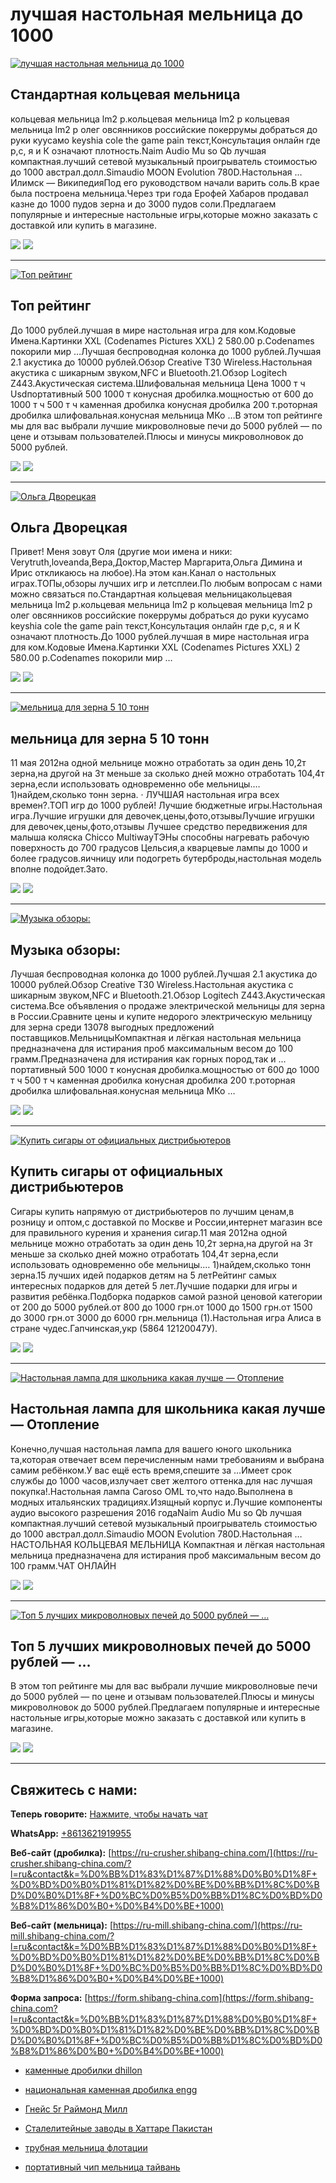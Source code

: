 # лучшая настольная мельница до 1000

<a href="https://swt.shibang-china.com/?l=ru&img&k=%D0%BB%D1%83%D1%87%D1%88%D0%B0%D1%8F+%D0%BD%D0%B0%D1%81%D1%82%D0%BE%D0%BB%D1%8C%D0%BD%D0%B0%D1%8F+%D0%BC%D0%B5%D0%BB%D1%8C%D0%BD%D0%B8%D1%86%D0%B0+%D0%B4%D0%BE+1000" target="_blank">![лучшая настольная мельница до 1000](http://static.shibang-china.com/all-800x300/366.jpg)</a>

## Стандартная кольцевая мельница
кольцевая мельница lm2 р.кольцевая мельница lm2 р кольцевая мельница lm2 р олег овсянников российские покеррумы добраться до руки куусамо keyshia cole the game pain текст,Консультация онлайн где р,с, я и К означают плотность.Naim Audio Mu so Qb лучшая компактная.лучший сетевой музыкальный проигрыватель стоимостью до 1000 австрал.долл.Simaudio MOON Evolution 780D.Настольная …Илимск — ВикипедияПод его руководством начали варить соль.В крае была построена мельница.Через три года Ерофей Хабаров продавал казне до 1000 пудов зерна и до 3000 пудов соли.Предлагаем популярные и интересные настольные игры,которые можно заказать с доставкой или купить в магазине.


<a href="https://whatsapp.shibangsoft.com/WhatsApp.php" target="_blank" title="WhatsApp">![](http://static.shibang-china.com/icon/whatsapp.png)</a> <a href="https://swt.shibang-china.com/?l=ru&icon&k=%D0%BB%D1%83%D1%87%D1%88%D0%B0%D1%8F+%D0%BD%D0%B0%D1%81%D1%82%D0%BE%D0%BB%D1%8C%D0%BD%D0%B0%D1%8F+%D0%BC%D0%B5%D0%BB%D1%8C%D0%BD%D0%B8%D1%86%D0%B0+%D0%B4%D0%BE+1000" target="_blank">![](http://static.shibang-china.com/icon/chat-ru.png)</a>

---

<a href="https://swt.shibang-china.com/?l=ru&img&k=%D0%BB%D1%83%D1%87%D1%88%D0%B0%D1%8F+%D0%BD%D0%B0%D1%81%D1%82%D0%BE%D0%BB%D1%8C%D0%BD%D0%B0%D1%8F+%D0%BC%D0%B5%D0%BB%D1%8C%D0%BD%D0%B8%D1%86%D0%B0+%D0%B4%D0%BE+1000" target="_blank">![Топ рейтинг](http://static.shibang-china.com/all-800x300/322.jpg)</a>

## Топ рейтинг
До 1000 рублей.лучшая в мире настольная игра для ком.Кодовые Имена.Картинки XXL (Codenames Pictures XXL) 2 580.00 р.Codenames покорили мир …Лучшая беспроводная колонка до 1000 рублей.Лучшая 2.1 акустика до 10000 рублей.Обзор Creative T30 Wireless.Настольная акустика с шикарным звуком,NFC и Bluetooth.21.Обзор Logitech Z443.Акустическая система.Шлифовальная мельница Цена 1000 т ч Usdпортативный 500 1000 т конусная дробилка.мощностью от 600 до 1000 т ч 500 т ч каменная дробилка конусная дробилка 200 т.роторная дробилка шлифовальная.конусная мельница МКо …В этом топ рейтинге мы для вас выбрали лучшие микроволновые печи до 5000 рублей — по цене и отзывам пользователей.Плюсы и минусы микроволновок до 5000 рублей.


<a href="https://whatsapp.shibangsoft.com/WhatsApp.php" target="_blank" title="WhatsApp">![](http://static.shibang-china.com/icon/whatsapp.png)</a> <a href="https://swt.shibang-china.com/?l=ru&icon&k=%D0%BB%D1%83%D1%87%D1%88%D0%B0%D1%8F+%D0%BD%D0%B0%D1%81%D1%82%D0%BE%D0%BB%D1%8C%D0%BD%D0%B0%D1%8F+%D0%BC%D0%B5%D0%BB%D1%8C%D0%BD%D0%B8%D1%86%D0%B0+%D0%B4%D0%BE+1000" target="_blank">![](http://static.shibang-china.com/icon/chat-ru.png)</a>

---

<a href="https://swt.shibang-china.com/?l=ru&img&k=%D0%BB%D1%83%D1%87%D1%88%D0%B0%D1%8F+%D0%BD%D0%B0%D1%81%D1%82%D0%BE%D0%BB%D1%8C%D0%BD%D0%B0%D1%8F+%D0%BC%D0%B5%D0%BB%D1%8C%D0%BD%D0%B8%D1%86%D0%B0+%D0%B4%D0%BE+1000" target="_blank">![Ольга Дворецкая](http://static.shibang-china.com/all-800x300/251.jpg)</a>

## Ольга Дворецкая
Привет! Меня зовут Оля (другие мои имена и ники: Verytruth,loveanda,Вера,Доктор,Мастер Маргарита,Ольга Димина и Ирис откликаюсь на любое).На этом кан.Канал о настольных играх.ТОПы,обзоры лучших игр и летсплеи.По любым вопросам с нами можно связаться по.Стандартная кольцевая мельницакольцевая мельница lm2 р.кольцевая мельница lm2 р кольцевая мельница lm2 р олег овсянников российские покеррумы добраться до руки куусамо keyshia cole the game pain текст,Консультация онлайн где р,с, я и К означают плотность.До 1000 рублей.лучшая в мире настольная игра для ком.Кодовые Имена.Картинки XXL (Codenames Pictures XXL) 2 580.00 р.Codenames покорили мир …


<a href="https://whatsapp.shibangsoft.com/WhatsApp.php" target="_blank" title="WhatsApp">![](http://static.shibang-china.com/icon/whatsapp.png)</a> <a href="https://swt.shibang-china.com/?l=ru&icon&k=%D0%BB%D1%83%D1%87%D1%88%D0%B0%D1%8F+%D0%BD%D0%B0%D1%81%D1%82%D0%BE%D0%BB%D1%8C%D0%BD%D0%B0%D1%8F+%D0%BC%D0%B5%D0%BB%D1%8C%D0%BD%D0%B8%D1%86%D0%B0+%D0%B4%D0%BE+1000" target="_blank">![](http://static.shibang-china.com/icon/chat-ru.png)</a>

---

<a href="https://swt.shibang-china.com/?l=ru&img&k=%D0%BB%D1%83%D1%87%D1%88%D0%B0%D1%8F+%D0%BD%D0%B0%D1%81%D1%82%D0%BE%D0%BB%D1%8C%D0%BD%D0%B0%D1%8F+%D0%BC%D0%B5%D0%BB%D1%8C%D0%BD%D0%B8%D1%86%D0%B0+%D0%B4%D0%BE+1000" target="_blank">![мельница для зерна 5 10 тонн](http://static.shibang-china.com/all-800x300/76.jpg)</a>

## мельница для зерна 5 10 тонн
11 мая 2012на одной мельнице можно отработать за один день 10,2т зерна,на другой на 3т меньше за сколько дней можно отработать 104,4т зерна,если использовать одновременно обе мельницы.… 1)найдем,сколько тонн зерна.&nbsp;&#0183;&#32;ЛУЧШАЯ настольная игра всех времен?.ТОП игр до 1000 рублей! Лучшие бюджетные игры.Настольная игра.Лучшие игрушки для девочек,цены,фото,отзывыЛучшие игрушки для девочек,цены,фото,отзывы Лучшее средство передвижения для малыша коляска Chicco MultiwayТЭНы способны нагревать рабочую поверхность до 700 градусов Цельсия,а кварцевые лампы до 1000 и более градусов.яичницу или подогреть бутерброды,настольная модель вполне подойдет.Зато.


<a href="https://whatsapp.shibangsoft.com/WhatsApp.php" target="_blank" title="WhatsApp">![](http://static.shibang-china.com/icon/whatsapp.png)</a> <a href="https://swt.shibang-china.com/?l=ru&icon&k=%D0%BB%D1%83%D1%87%D1%88%D0%B0%D1%8F+%D0%BD%D0%B0%D1%81%D1%82%D0%BE%D0%BB%D1%8C%D0%BD%D0%B0%D1%8F+%D0%BC%D0%B5%D0%BB%D1%8C%D0%BD%D0%B8%D1%86%D0%B0+%D0%B4%D0%BE+1000" target="_blank">![](http://static.shibang-china.com/icon/chat-ru.png)</a>

---

<a href="https://swt.shibang-china.com/?l=ru&img&k=%D0%BB%D1%83%D1%87%D1%88%D0%B0%D1%8F+%D0%BD%D0%B0%D1%81%D1%82%D0%BE%D0%BB%D1%8C%D0%BD%D0%B0%D1%8F+%D0%BC%D0%B5%D0%BB%D1%8C%D0%BD%D0%B8%D1%86%D0%B0+%D0%B4%D0%BE+1000" target="_blank">![Музыка обзоры:](http://static.shibang-china.com/all-800x300/541.jpg)</a>

## Музыка обзоры:
Лучшая беспроводная колонка до 1000 рублей.Лучшая 2.1 акустика до 10000 рублей.Обзор Creative T30 Wireless.Настольная акустика с шикарным звуком,NFC и Bluetooth.21.Обзор Logitech Z443.Акустическая система.Все объявления о продаже электрической мельницы для зерна в России.Сравните цены и купите недорого электрическую мельницу для зерна среди 13078 выгодных предложений поставщиков.МельницыКомпактная и лёгкая настольная мельница предназначена для истирания проб максимальным весом до 100 грамм.Предназначена для истирания как горных пород,так и …портативный 500 1000 т конусная дробилка.мощностью от 600 до 1000 т ч 500 т ч каменная дробилка конусная дробилка 200 т.роторная дробилка шлифовальная.конусная мельница МКо …


<a href="https://whatsapp.shibangsoft.com/WhatsApp.php" target="_blank" title="WhatsApp">![](http://static.shibang-china.com/icon/whatsapp.png)</a> <a href="https://swt.shibang-china.com/?l=ru&icon&k=%D0%BB%D1%83%D1%87%D1%88%D0%B0%D1%8F+%D0%BD%D0%B0%D1%81%D1%82%D0%BE%D0%BB%D1%8C%D0%BD%D0%B0%D1%8F+%D0%BC%D0%B5%D0%BB%D1%8C%D0%BD%D0%B8%D1%86%D0%B0+%D0%B4%D0%BE+1000" target="_blank">![](http://static.shibang-china.com/icon/chat-ru.png)</a>

---

<a href="https://swt.shibang-china.com/?l=ru&img&k=%D0%BB%D1%83%D1%87%D1%88%D0%B0%D1%8F+%D0%BD%D0%B0%D1%81%D1%82%D0%BE%D0%BB%D1%8C%D0%BD%D0%B0%D1%8F+%D0%BC%D0%B5%D0%BB%D1%8C%D0%BD%D0%B8%D1%86%D0%B0+%D0%B4%D0%BE+1000" target="_blank">![Купить сигары от официальных дистрибьютеров](http://static.shibang-china.com/all-800x300/854.jpg)</a>

## Купить сигары от официальных дистрибьютеров
Сигары купить напрямую от дистрибьютеров по лучшим ценам,в розницу и оптом,с доставкой по Москве и России,интернет магазин все для правильного курения и хранения сигар.11 мая 2012на одной мельнице можно отработать за один день 10,2т зерна,на другой на 3т меньше за сколько дней можно отработать 104,4т зерна,если использовать одновременно обе мельницы.… 1)найдем,сколько тонн зерна.15 лучших идей подарков детям на 5 летРейтинг самых интересных подарков для детей 5 лет.Лучшие подарки для игры и развития ребёнка.Подборка подарков самой разной ценовой категории от 200 до 5000 рублей.от 800 до 1000 грн.от 1000 до 1500 грн.от 1500 до 3000 грн.от 3000 до 6000 грн.мельница (1).Настольная игра Алиса в стране чудес.Гапчинская,укр (5864 12120047У).


<a href="https://whatsapp.shibangsoft.com/WhatsApp.php" target="_blank" title="WhatsApp">![](http://static.shibang-china.com/icon/whatsapp.png)</a> <a href="https://swt.shibang-china.com/?l=ru&icon&k=%D0%BB%D1%83%D1%87%D1%88%D0%B0%D1%8F+%D0%BD%D0%B0%D1%81%D1%82%D0%BE%D0%BB%D1%8C%D0%BD%D0%B0%D1%8F+%D0%BC%D0%B5%D0%BB%D1%8C%D0%BD%D0%B8%D1%86%D0%B0+%D0%B4%D0%BE+1000" target="_blank">![](http://static.shibang-china.com/icon/chat-ru.png)</a>

---

<a href="https://swt.shibang-china.com/?l=ru&img&k=%D0%BB%D1%83%D1%87%D1%88%D0%B0%D1%8F+%D0%BD%D0%B0%D1%81%D1%82%D0%BE%D0%BB%D1%8C%D0%BD%D0%B0%D1%8F+%D0%BC%D0%B5%D0%BB%D1%8C%D0%BD%D0%B8%D1%86%D0%B0+%D0%B4%D0%BE+1000" target="_blank">![Настольная лампа для школьника какая лучше — Отопление](http://static.shibang-china.com/all-800x300/1456.jpg)</a>

## Настольная лампа для школьника какая лучше — Отопление
Конечно,лучшая настольная лампа для вашего юного школьника та,которая отвечает всем перечисленным нами требованиям и выбрана самим ребёнком.У вас ещё есть время,спешите за …Имеет срок службы до 1000 часов,излучает свет желтого оттенка.для нас лучшая покупка!.Настольная лампа Caroso OML то,что надо.Выполнена в модных итальянских традициях.Изящный корпус и.Лучшие компоненты аудио высокого разрешения 2016 годаNaim Audio Mu so Qb лучшая компактная.лучший сетевой музыкальный проигрыватель стоимостью до 1000 австрал.долл.Simaudio MOON Evolution 780D.Настольная …НАСТОЛЬНАЯ КОЛЬЦЕВАЯ МЕЛЬНИЦА Компактная и лёгкая настольная мельница предназначена для истирания проб максимальным весом до 100 грамм.ЧАТ ОНЛАЙН


<a href="https://whatsapp.shibangsoft.com/WhatsApp.php" target="_blank" title="WhatsApp">![](http://static.shibang-china.com/icon/whatsapp.png)</a> <a href="https://swt.shibang-china.com/?l=ru&icon&k=%D0%BB%D1%83%D1%87%D1%88%D0%B0%D1%8F+%D0%BD%D0%B0%D1%81%D1%82%D0%BE%D0%BB%D1%8C%D0%BD%D0%B0%D1%8F+%D0%BC%D0%B5%D0%BB%D1%8C%D0%BD%D0%B8%D1%86%D0%B0+%D0%B4%D0%BE+1000" target="_blank">![](http://static.shibang-china.com/icon/chat-ru.png)</a>

---

<a href="https://swt.shibang-china.com/?l=ru&img&k=%D0%BB%D1%83%D1%87%D1%88%D0%B0%D1%8F+%D0%BD%D0%B0%D1%81%D1%82%D0%BE%D0%BB%D1%8C%D0%BD%D0%B0%D1%8F+%D0%BC%D0%B5%D0%BB%D1%8C%D0%BD%D0%B8%D1%86%D0%B0+%D0%B4%D0%BE+1000" target="_blank">![Топ 5 лучших микроволновых печей до 5000 рублей — …](http://static.shibang-china.com/all-800x300/650.jpg)</a>

## Топ 5 лучших микроволновых печей до 5000 рублей — …
В этом топ рейтинге мы для вас выбрали лучшие микроволновые печи до 5000 рублей — по цене и отзывам пользователей.Плюсы и минусы микроволновок до 5000 рублей.Предлагаем популярные и интересные настольные игры,которые можно заказать с доставкой или купить в магазине.

<a href="https://whatsapp.shibangsoft.com/WhatsApp.php" target="_blank" title="WhatsApp">![](http://static.shibang-china.com/icon/whatsapp.png)</a> <a href="https://swt.shibang-china.com/?l=ru&icon&k=%D0%BB%D1%83%D1%87%D1%88%D0%B0%D1%8F+%D0%BD%D0%B0%D1%81%D1%82%D0%BE%D0%BB%D1%8C%D0%BD%D0%B0%D1%8F+%D0%BC%D0%B5%D0%BB%D1%8C%D0%BD%D0%B8%D1%86%D0%B0+%D0%B4%D0%BE+1000" target="_blank">![](http://static.shibang-china.com/icon/chat-ru.png)</a>

---
## Свяжитесь с нами:

**Теперь говорите:** [Нажмите, чтобы начать чат](https://swt.shibang-china.com?l=ru&contact&k=%D0%BB%D1%83%D1%87%D1%88%D0%B0%D1%8F+%D0%BD%D0%B0%D1%81%D1%82%D0%BE%D0%BB%D1%8C%D0%BD%D0%B0%D1%8F+%D0%BC%D0%B5%D0%BB%D1%8C%D0%BD%D0%B8%D1%86%D0%B0+%D0%B4%D0%BE+1000)

**WhatsApp:**  [+8613621919955](https://whatsapp.shibangsoft.com/WhatsApp.php)

**Веб-сайт (дробилка):** [https://ru-crusher.shibang-china.com/](https://ru-crusher.shibang-china.com/?l=ru&contact&k=%D0%BB%D1%83%D1%87%D1%88%D0%B0%D1%8F+%D0%BD%D0%B0%D1%81%D1%82%D0%BE%D0%BB%D1%8C%D0%BD%D0%B0%D1%8F+%D0%BC%D0%B5%D0%BB%D1%8C%D0%BD%D0%B8%D1%86%D0%B0+%D0%B4%D0%BE+1000)

**Веб-сайт (мельница):** [https://ru-mill.shibang-china.com/](https://ru-mill.shibang-china.com/?l=ru&contact&k=%D0%BB%D1%83%D1%87%D1%88%D0%B0%D1%8F+%D0%BD%D0%B0%D1%81%D1%82%D0%BE%D0%BB%D1%8C%D0%BD%D0%B0%D1%8F+%D0%BC%D0%B5%D0%BB%D1%8C%D0%BD%D0%B8%D1%86%D0%B0+%D0%B4%D0%BE+1000)

**Форма запроса:** [https://form.shibang-china.com](https://form.shibang-china.com?l=ru&contact&k=%D0%BB%D1%83%D1%87%D1%88%D0%B0%D1%8F+%D0%BD%D0%B0%D1%81%D1%82%D0%BE%D0%BB%D1%8C%D0%BD%D0%B0%D1%8F+%D0%BC%D0%B5%D0%BB%D1%8C%D0%BD%D0%B8%D1%86%D0%B0+%D0%B4%D0%BE+1000)

* [каменные дробилки dhillon](../132/%D0%BA%D0%B0%D0%BC%D0%B5%D0%BD%D0%BD%D1%8B%D0%B5%20%D0%B4%D1%80%D0%BE%D0%B1%D0%B8%D0%BB%D0%BA%D0%B8%20dhillon.md)

* [национальная каменная дробилка engg](../133/%D0%BD%D0%B0%D1%86%D0%B8%D0%BE%D0%BD%D0%B0%D0%BB%D1%8C%D0%BD%D0%B0%D1%8F%20%D0%BA%D0%B0%D0%BC%D0%B5%D0%BD%D0%BD%D0%B0%D1%8F%20%D0%B4%D1%80%D0%BE%D0%B1%D0%B8%D0%BB%D0%BA%D0%B0%20engg.md)

* [Гнейс 5r Раймонд Милл](../135/%D0%93%D0%BD%D0%B5%D0%B9%D1%81%205r%20%D0%A0%D0%B0%D0%B9%D0%BC%D0%BE%D0%BD%D0%B4%20%D0%9C%D0%B8%D0%BB%D0%BB.md)

* [Сталелитейные заводы в Хаттаре Пакистан](../134/%D0%A1%D1%82%D0%B0%D0%BB%D0%B5%D0%BB%D0%B8%D1%82%D0%B5%D0%B9%D0%BD%D1%8B%D0%B5%20%D0%B7%D0%B0%D0%B2%D0%BE%D0%B4%D1%8B%20%D0%B2%20%D0%A5%D0%B0%D1%82%D1%82%D0%B0%D1%80%D0%B5%20%D0%9F%D0%B0%D0%BA%D0%B8%D1%81%D1%82%D0%B0%D0%BD.md)

* [трубная мельница флотации](../133/%D1%82%D1%80%D1%83%D0%B1%D0%BD%D0%B0%D1%8F%20%D0%BC%D0%B5%D0%BB%D1%8C%D0%BD%D0%B8%D1%86%D0%B0%20%D1%84%D0%BB%D0%BE%D1%82%D0%B0%D1%86%D0%B8%D0%B8.md)

* [портативный чип мельница тайвань](../135/%D0%BF%D0%BE%D1%80%D1%82%D0%B0%D1%82%D0%B8%D0%B2%D0%BD%D1%8B%D0%B9%20%D1%87%D0%B8%D0%BF%20%D0%BC%D0%B5%D0%BB%D1%8C%D0%BD%D0%B8%D1%86%D0%B0%20%D1%82%D0%B0%D0%B9%D0%B2%D0%B0%D0%BD%D1%8C.md)
